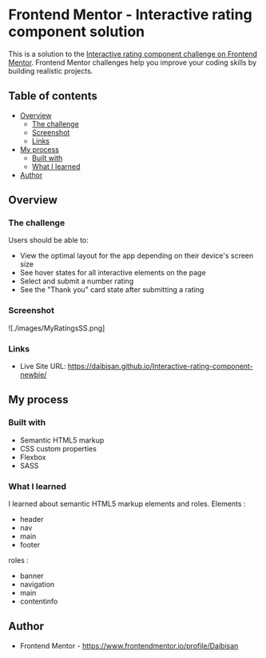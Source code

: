 # Frontend Mentor - Interactive rating component solution

This is a solution to the [Interactive rating component challenge on Frontend Mentor](https://www.frontendmentor.io/challenges/interactive-rating-component-koxpeBUmI). Frontend Mentor challenges help you improve your coding skills by building realistic projects. 

## Table of contents

- [Overview](#overview)
  - [The challenge](#the-challenge)
  - [Screenshot](#screenshot)
  - [Links](#links)
- [My process](#my-process)
  - [Built with](#built-with)
  - [What I learned](#what-i-learned)
- [Author](#author)

## Overview

### The challenge

Users should be able to:

- View the optimal layout for the app depending on their device's screen size
- See hover states for all interactive elements on the page
- Select and submit a number rating
- See the "Thank you" card state after submitting a rating

### Screenshot

![./images/MyRatingsSS.png]

### Links

- Live Site URL: https://daibisan.github.io/Interactive-rating-component-newbie/

## My process

### Built with

- Semantic HTML5 markup
- CSS custom properties
- Flexbox
- SASS

### What I learned

I learned about semantic HTML5 markup elements and roles. Elements : 
- header
- nav
- main
- footer

roles : 
- banner
- navigation
- main
- contentinfo

## Author

- Frontend Mentor - https://www.frontendmentor.io/profile/Daibisan
